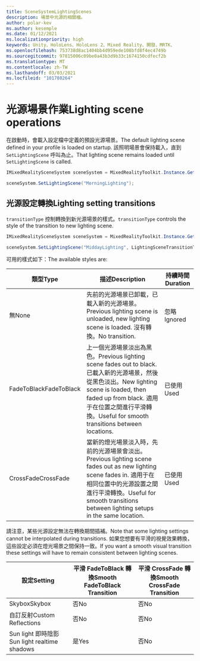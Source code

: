 ```yaml
---
title: SceneSystemLightingScenes
description: 場景中光源的相關檔。
author: polar-kev
ms.author: kesemple
ms.date: 01/12/2021
ms.localizationpriority: high
keywords: Unity、HoloLens、HoloLens 2、Mixed Reality、開發、MRTK、
ms.openlocfilehash: 753738d8ac1404bb4d959ede108bfd8f4ec4749b
ms.sourcegitcommit: 97815006c09be0a43b3d9b33c1674150cdfecf2b
ms.translationtype: MT
ms.contentlocale: zh-TW
ms.lasthandoff: 03/03/2021
ms.locfileid: "101780264"
---
```

# <a name="lighting-scene-operations"></a><span data-ttu-id="12ebb-104">光源場景作業</span><span class="sxs-lookup"><span data-stu-id="12ebb-104">Lighting scene operations</span></span>

<span data-ttu-id="12ebb-105">在啟動時，會載入設定檔中定義的預設光源場景。</span><span class="sxs-lookup"><span data-stu-id="12ebb-105">The default lighting scene defined in your profile is loaded on startup.</span></span> <span data-ttu-id="12ebb-106">該照明場景會保持載入，直到 `SetLightingScene` 呼叫為止。</span><span class="sxs-lookup"><span data-stu-id="12ebb-106">That lighting scene remains loaded until `SetLightingScene` is called.</span></span>

```c#
IMixedRealitySceneSystem sceneSystem = MixedRealityToolkit.Instance.GetService<IMixedRealitySceneSystem>();

sceneSystem.SetLightingScene("MorningLighting");
```

## <a name="lighting-setting-transitions"></a><span data-ttu-id="12ebb-107">光源設定轉換</span><span class="sxs-lookup"><span data-stu-id="12ebb-107">Lighting setting transitions</span></span>

<span data-ttu-id="12ebb-108">`transitionType` 控制轉換到新光源場景的樣式。</span><span class="sxs-lookup"><span data-stu-id="12ebb-108">`transitionType` controls the style of the transition to new lighting scene.</span></span>

```c#
IMixedRealitySceneSystem sceneSystem = MixedRealityToolkit.Instance.GetService<IMixedRealitySceneSystem>();

sceneSystem.SetLightingScene("MiddayLighting", LightingSceneTransitionType.CrossFade);
```

<span data-ttu-id="12ebb-109">可用的樣式如下：</span><span class="sxs-lookup"><span data-stu-id="12ebb-109">The available styles are:</span></span>

<span data-ttu-id="12ebb-110">類型</span><span class="sxs-lookup"><span data-stu-id="12ebb-110">Type</span></span> | <span data-ttu-id="12ebb-111">描述</span><span class="sxs-lookup"><span data-stu-id="12ebb-111">Description</span></span> | <span data-ttu-id="12ebb-112">持續時間</span><span class="sxs-lookup"><span data-stu-id="12ebb-112">Duration</span></span>
--- | --- | ---
<span data-ttu-id="12ebb-113">無</span><span class="sxs-lookup"><span data-stu-id="12ebb-113">None</span></span> | <span data-ttu-id="12ebb-114">先前的光源場景已卸載，已載入新的光源場景。</span><span class="sxs-lookup"><span data-stu-id="12ebb-114">Previous lighting scene is unloaded, new lighting scene is loaded.</span></span> <span data-ttu-id="12ebb-115">沒有轉換。</span><span class="sxs-lookup"><span data-stu-id="12ebb-115">No transition.</span></span> | <span data-ttu-id="12ebb-116">忽略</span><span class="sxs-lookup"><span data-stu-id="12ebb-116">Ignored</span></span>
<span data-ttu-id="12ebb-117">FadeToBlack</span><span class="sxs-lookup"><span data-stu-id="12ebb-117">FadeToBlack</span></span> | <span data-ttu-id="12ebb-118">上一個光源場景淡出為黑色。</span><span class="sxs-lookup"><span data-stu-id="12ebb-118">Previous lighting scene fades out to black.</span></span> <span data-ttu-id="12ebb-119">已載入新的光源場景，然後從黑色淡出。</span><span class="sxs-lookup"><span data-stu-id="12ebb-119">New lighting scene is loaded, then faded up from black.</span></span> <span data-ttu-id="12ebb-120">適用于在位置之間進行平滑轉換。</span><span class="sxs-lookup"><span data-stu-id="12ebb-120">Useful for smooth transitions between locations.</span></span> | <span data-ttu-id="12ebb-121">已使用</span><span class="sxs-lookup"><span data-stu-id="12ebb-121">Used</span></span>
<span data-ttu-id="12ebb-122">CrossFade</span><span class="sxs-lookup"><span data-stu-id="12ebb-122">CrossFade</span></span> | <span data-ttu-id="12ebb-123">當新的燈光場景淡入時，先前的光源場景會淡出。</span><span class="sxs-lookup"><span data-stu-id="12ebb-123">Previous lighting scene fades out as new lighting scene fades in.</span></span> <span data-ttu-id="12ebb-124">適用于在相同位置中的光源設置之間進行平滑轉換。</span><span class="sxs-lookup"><span data-stu-id="12ebb-124">Useful for smooth transitions between lighting setups in the same location.</span></span> | <span data-ttu-id="12ebb-125">已使用</span><span class="sxs-lookup"><span data-stu-id="12ebb-125">Used</span></span>

<span data-ttu-id="12ebb-126">請注意，某些光源設定無法在轉換期間插補。</span><span class="sxs-lookup"><span data-stu-id="12ebb-126">Note that some lighting settings cannot be interpolated during transitions.</span></span> <span data-ttu-id="12ebb-127">如果您想要有平滑的視覺效果轉換，這些設定必須在燈光場景之間保持一致。</span><span class="sxs-lookup"><span data-stu-id="12ebb-127">If you want a smooth visual transition these settings will have to remain consistent between lighting scenes.</span></span>

<span data-ttu-id="12ebb-128">設定</span><span class="sxs-lookup"><span data-stu-id="12ebb-128">Setting</span></span> | <span data-ttu-id="12ebb-129">平滑 FadeToBlack 轉換</span><span class="sxs-lookup"><span data-stu-id="12ebb-129">Smooth FadeToBlack Transition</span></span> | <span data-ttu-id="12ebb-130">平滑 CrossFade 轉換</span><span class="sxs-lookup"><span data-stu-id="12ebb-130">Smooth CrossFade Transition</span></span>
--- | --- | ---
<span data-ttu-id="12ebb-131">Skybox</span><span class="sxs-lookup"><span data-stu-id="12ebb-131">Skybox</span></span> | <span data-ttu-id="12ebb-132">否</span><span class="sxs-lookup"><span data-stu-id="12ebb-132">No</span></span> | <span data-ttu-id="12ebb-133">否</span><span class="sxs-lookup"><span data-stu-id="12ebb-133">No</span></span>
<span data-ttu-id="12ebb-134">自訂反射</span><span class="sxs-lookup"><span data-stu-id="12ebb-134">Custom Reflections</span></span> | <span data-ttu-id="12ebb-135">否</span><span class="sxs-lookup"><span data-stu-id="12ebb-135">No</span></span> | <span data-ttu-id="12ebb-136">否</span><span class="sxs-lookup"><span data-stu-id="12ebb-136">No</span></span>
<span data-ttu-id="12ebb-137">Sun light 即時陰影</span><span class="sxs-lookup"><span data-stu-id="12ebb-137">Sun light realtime shadows</span></span> | <span data-ttu-id="12ebb-138">是</span><span class="sxs-lookup"><span data-stu-id="12ebb-138">Yes</span></span> | <span data-ttu-id="12ebb-139">否</span><span class="sxs-lookup"><span data-stu-id="12ebb-139">No</span></span>

